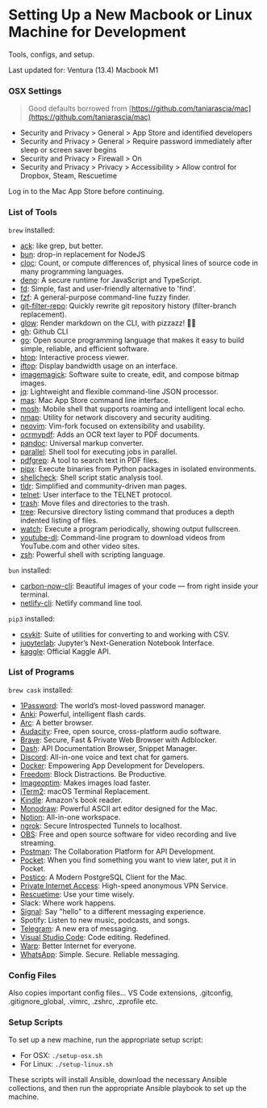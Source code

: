 # Setting Up a New Macbook or Linux Machine for Development
Tools, configs, and setup.

Last updated for: Ventura (13.4) Macbook M1

### OSX Settings
> Good defaults borrowed from [https://github.com/taniarascia/mac](https://github.com/taniarascia/mac)

- Security and Privacy > General > App Store and identified developers
- Security and Privacy > General > Require password immediately after sleep or screen saver begins
- Security and Privacy > Firewall > On
- Security and Privacy > Privacy > Accessibility > Allow control for Dropbox, Steam, Rescuetime

Log in to the Mac App Store before continuing.

### List of Tools

`brew` installed:
  - [ack](https://beyondgrep.com/): like grep, but better.
  - [bun](https://bun.sh): drop-in replacement for NodeJS
  - [cloc](https://github.com/AlDanial/cloc): Count, or compute differences of, physical lines of source code in many programming languages.
  - [deno](https://deno.land/): A secure runtime for JavaScript and TypeScript.
  - [fd](https://github.com/sharkdp/fd): Simple, fast and user-friendly alternative to 'find'.
  - [fzf](https://github.com/junegunn/fzf): A general-purpose command-line fuzzy finder.
  - [git-filter-repo](https://github.com/newren/git-filter-repo): Quickly rewrite git repository history (filter-branch replacement).
  - [glow](https://github.com/charmbracelet/glow): Render markdown on the CLI, with pizzazz! 💅🏻
  - [gh](https://cli.github.com/): Github CLI
  - [go](https://golang.org/): Open source programming language that makes it easy to build simple, reliable, and efficient software.
  - [htop](https://htop.dev/): Interactive process viewer.
  - [iftop](https://www.ex-parrot.com/~pdw/iftop/): Display bandwidth usage on an interface.
  - [imagemagick](https://imagemagick.org/index.php): Software suite to create, edit, and compose bitmap images.
  - [jq](https://stedolan.github.io/jq/): Lightweight and flexible command-line JSON processor.
  - [mas](https://github.com/mas-cli/mas): Mac App Store command line interface.
  - [mosh](https://mosh.org/): Mobile shell that supports roaming and intelligent local echo.
  - [nmap](https://nmap.org/): Utility for network discovery and security auditing.
  - [neovim](https://neovim.io/): Vim-fork focused on extensibility and usability.
  - [ocrmypdf](https://ocrmypdf.readthedocs.io/en/latest/): Adds an OCR text layer to PDF documents.
  - [pandoc](https://pandoc.org/): Universal markup converter.
  - [parallel](https://www.gnu.org/software/parallel/): Shell tool for executing jobs in parallel.
  - [pdfgrep](https://pdfgrep.org/): A tool to search text in PDF files.
  - [pipx](https://pipxproject.github.io/pipx/): Execute binaries from Python packages in isolated environments.
  - [shellcheck](https://www.shellcheck.net/): Shell script static analysis tool.
  - [tldr](https://tldr.sh/): Simplified and community-driven man pages.
  - [telnet](https://www.gnu.org/software/inetutils/): User interface to the TELNET protocol.
  - [trash](https://github.com/sindresorhus/trash): Move files and directories to the trash.
  - [tree](https://linux.die.net/man/1/tree): Recursive directory listing command that produces a depth indented listing of files.
  - [watch](https://linux.die.net/man/1/watch): Execute a program periodically, showing output fullscreen.
  - [youtube-dl](https://github.com/ytdl-org/youtube-dl): Command-line program to download videos from YouTube.com and other video sites.
  - [zsh](https://www.zsh.org/): Powerful shell with scripting language.

`bun` installed:
  - [carbon-now-cli](https://github.com/mixn/carbon-now-cli): Beautiful images of your code — from right inside your terminal.
  - [netlify-cli](https://www.netlify.com/products/dev/): Netlify command line tool.

`pip3` installed:
  - [csvkit](https://csvkit.readthedocs.io/en/latest/): Suite of utilities for converting to and working with CSV.
  - [jupyterlab](https://jupyter.org/install): Jupyter’s Next-Generation Notebook Interface.
  - [kaggle](https://github.com/Kaggle/kaggle-api): Official Kaggle API.

### List of Programs

`brew cask` installed:
  - [1Password](https://1password.com/): The world’s most-loved password manager.
  - [Anki](https://apps.ankiweb.net/): Powerful, intelligent flash cards.
  - [Arc](https://www.arc.io/): A better browser.
  - [Audacity](https://www.audacityteam.org/): Free, open source, cross-platform audio software.
  - [Brave](https://brave.com/): Secure, Fast & Private Web Browser with Adblocker.
  - [Dash](https://kapeli.com/dash): API Documentation Browser, Snippet Manager.
  - [Discord](https://discordapp.com/store): All-in-one voice and text chat for gamers.
  - [Docker](https://www.docker.com/products/docker-desktop): Empowering App Development for Developers.
  - [Freedom](https://freedom.to/): Block Distractions. Be Productive.
  - [Imageoptim](https://imageoptim.com/mac): Makes images load faster.
  - [iTerm2](https://iterm2.com/): macOS Terminal Replacement.
  - [Kindle](https://www.amazon.com/kindle-dbs/fd/kcp): Amazon's book reader.
  - [Monodraw](https://monodraw.helftone.com/): Powerful ASCII art editor designed for the Mac.
  - [Notion](https://www.notion.so/): All-in-one workspace.
  - [ngrok](https://ngrok.com/): Secure Introspected Tunnels to localhost.
  - [OBS](https://obsproject.com/): Free and open source software for video recording and live streaming.
  - [Postman](https://www.getpostman.com): The Collaboration Platform for API Development.
  - [Pocket](https://getpocket.com/): When you find something you want to view later, put it in Pocket.
  - [Postico](https://eggerapps.at/postico/): A Modern PostgreSQL Client for the Mac.
  - [Private Internet Access](https://www.privateinternetaccess.com/): High-speed anonymous VPN Service.
  - [Rescuetime](https://www.rescuetime.com/): Use your time wisely.
  - Slack: Where work happens.
  - [Signal](https://signal.org/): Say "hello" to a different messaging experience.
  - Spotify: Listen to new music, podcasts, and songs.
  - [Telegram](https://telegram.org/): A new era of messaging.
  - [Visual Studio Code](https://code.visualstudio.com/): Code editing. Redefined.
  - [Warp](https://www.cloudflarewarp.com/): Better Internet for everyone.
  - [WhatsApp](https://www.whatsapp.com/): Simple. Secure. Reliable messaging.

### Config Files
Also copies important config files... VS Code extensions, .gitconfig, .gitignore_global, .vimrc, .zshrc, .zprofile etc.

### Setup Scripts
To set up a new machine, run the appropriate setup script:

- For OSX: `./setup-osx.sh`
- For Linux: `./setup-linux.sh`

These scripts will install Ansible, download the necessary Ansible collections, and then run the appropriate Ansible playbook to set up the machine.
